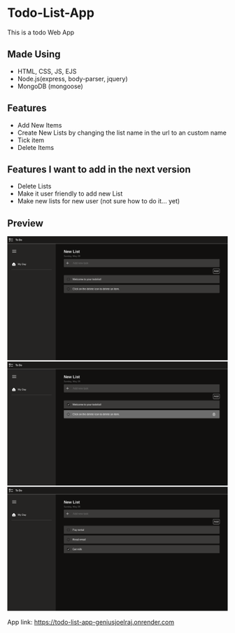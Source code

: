 # Todo-List-App
This is a todo Web App

## Made Using
* HTML, CSS, JS, EJS
* Node.js(express, body-parser, jquery)
* MongoDB (mongoose)

## Features
* Add New Items
* Create New Lists by changing the list name in the url to an custom name
* Tick item
* Delete Items

## Features I want to add in the next version
* Delete Lists
* Make it user friendly to add new List
* Make new lists for new user (not sure how to do it... yet)

## Preview
<img src="Screenshot 2023-05-28 6.44.52 PM.png">
<img src="Screenshot 2023-05-28 6.45.04 PM.png">
<img src="Screenshot 2023-05-28 6.47.14 PM.png">

App link: https://todo-list-app-geniusjoelraj.onrender.com

